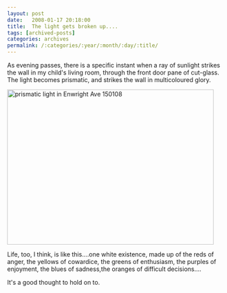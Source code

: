 ```yaml
---
layout: post
date:	2008-01-17 20:18:00
title:  The light gets broken up....
tags: [archived-posts]
categories: archives
permalink: /:categories/:year/:month/:day/:title/
---
```

As evening passes, there is a specific instant when a ray of sunlight strikes the wall in my child's living room, through the front door pane of cut-glass. The light becomes prismatic, and strikes the wall in multicoloured glory.




<a href="http://www.flickr.com/photos/22193164@N03/2199876556/" title="prismatic light in Enwright Ave 150108 by kanhavisitonwardst, on Flickr"><img src="http://farm3.static.flickr.com/2007/2199876556_72a6d09093_o.jpg" width="480" height="360" alt="prismatic light in Enwright Ave 150108" /></a>


Life, too, I think, is like this....one white existence, made up of the reds of anger, the yellows of cowardice, the greens of enthusiasm, the purples of enjoyment, the blues of sadness,the oranges of difficult decisions....

It's a good thought to hold on to.
